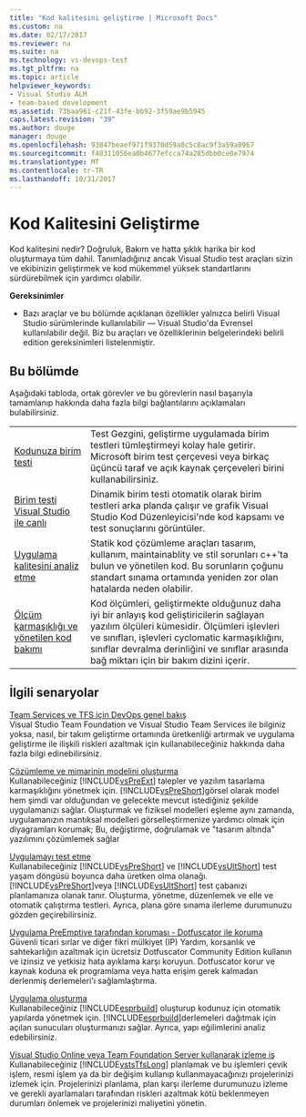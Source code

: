 ```yaml
---
title: "Kod kalitesini geliştirme | Microsoft Docs"
ms.custom: na
ms.date: 02/17/2017
ms.reviewer: na
ms.suite: na
ms.technology: vs-devops-test
ms.tgt_pltfrm: na
ms.topic: article
helpviewer_keywords:
- Visual Studio ALM
- team-based development
ms.assetid: 73baa961-c21f-43fe-bb92-3f59ae9b5945
caps.latest.revision: "39"
ms.author: douge
manager: douge
ms.openlocfilehash: 93847beaef971f9370d59a8c5c8ac9f3a59a0967
ms.sourcegitcommit: f40311056ea0b4677efcca74a285dbb0ce0e7974
ms.translationtype: MT
ms.contentlocale: tr-TR
ms.lasthandoff: 10/31/2017
---
```

# <a name="improve-code-quality"></a>Kod Kalitesini Geliştirme
Kod kalitesini nedir? Doğruluk, Bakım ve hatta şıklık harika bir kod oluşturmaya tüm dahil. Tanımladığınız ancak Visual Studio test araçları sizin ve ekibinizin geliştirmek ve kod mükemmel yüksek standartlarını sürdürebilmek için yardımcı olabilir.  
  
 **Gereksinimler**  
  
-   Bazı araçlar ve bu bölümde açıklanan özellikler yalnızca belirli Visual Studio sürümlerinde kullanılabilir — Visual Studio'da Evrensel kullanılabilir değil. Biz bu araçları ve özelliklerinin belgelerindeki belirli edition gereksinimleri listelenmiştir.  
  
## <a name="in-this-section"></a>Bu bölümde  
 Aşağıdaki tabloda, ortak görevler ve bu görevlerin nasıl başarıyla tamamlanıp hakkında daha fazla bilgi bağlantılarını açıklamaları bulabilirsiniz.  
  
|||  
|-|-|  
|[Kodunuza birim testi](../test/unit-test-your-code.md)|Test Gezgini, geliştirme uygulamada birim testleri tümleştirmeyi kolay hale getirir. Microsoft birim test çerçevesi veya birkaç üçüncü taraf ve açık kaynak çerçeveleri birini kullanabilirsiniz.|  
|[Birim testi Visual Studio ile canlı](../test/live-unit-testing.md)|Dinamik birim testi otomatik olarak birim testleri arka planda çalışır ve grafik Visual Studio Kod Düzenleyicisi'nde kod kapsamı ve test sonuçlarını görüntüler.|  
|[Uygulama kalitesini analiz etme](../code-quality/analyzing-application-quality-by-using-code-analysis-tools.md)|Statik kod çözümleme araçları tasarım, kullanım, maintainablity ve stil sorunları c++'ta bulun ve yönetilen kod. Bu sorunların çoğunu standart sınama ortamında yeniden zor olan hatalarda neden olabilir.|  
|[Ölçüm karmaşıklığı ve yönetilen kod bakımı](../code-quality/measuring-complexity-and-maintainability-of-managed-code.md)|Kod ölçümleri, geliştirmekte olduğunuz daha iyi bir anlayış kod geliştiricilerin sağlayan yazılım ölçüleri kümesidir. Ölçümleri işlevleri ve sınıfları, işlevleri cyclomatic karmaşıklığını, sınıflar devralma derinliğini ve sınıflar arasında bağ miktarı için bir bakım dizini içerir.|  
  
## <a name="related-scenarios"></a>İlgili senaryolar  
 [Team Services ve TFS için DevOps genel bakış](https://www.visualstudio.com/docs/devops-alm-overview)  
 Visual Studio Team Foundation ve Visual Studio Team Services ile bilginiz yoksa, nasıl, bir takım geliştirme ortamında üretkenliği artırmak ve uygulama geliştirme ile ilişkili riskleri azaltmak için kullanabileceğiniz hakkında daha fazla bilgi edinebilirsiniz.  
  
 [Çözümleme ve mimarinin modelini oluşturma](../modeling/analyze-and-model-your-architecture.md)  
 Kullanabileceğiniz [!INCLUDE[vsPreExt](../test/includes/vspreext_md.md)] talepler ve yazılım tasarlama karmaşıklığını yönetmek için. [!INCLUDE[vsPreShort](../test/includes/vspreshort_md.md)]görsel olarak model hem şimdi var olduğundan ve gelecekte mevcut istediğiniz şekilde uygulamanızı sağlar. Oluşturmak ve fiziksel modelleri eşleme aynı zamanda, uygulamanızın mantıksal modelleri görselleştirmenize yardımcı olmak için diyagramları korumak; Bu, değiştirme, doğrulamak ve "tasarım altında" yazılımını çözümlemek sağlar  
  
 [Uygulamayı test etme](https://www.visualstudio.com/docs/test/overview)  
 Kullanabileceğiniz [!INCLUDE[vsPreShort](../test/includes/vspreshort_md.md)] ve [!INCLUDE[vsUltShort](../test/includes/vsultshort_md.md)] test yaşam döngüsü boyunca daha üretken olma olanağı. [!INCLUDE[vsPreShort](../test/includes/vspreshort_md.md)]veya [!INCLUDE[vsUltShort](../test/includes/vsultshort_md.md)] test çabanızı planlamanıza olanak tanır. Oluşturma, yönetme, düzenlemek ve elle ve otomatik çalıştırma testleri. Ayrıca, plana göre sınama ilerleme durumunuzu gözden geçirebilirsiniz.  
  
 [Uygulama PreEmptive tarafından koruması - Dotfuscator ile koruma](../ide/dotfuscator/index.md)  
 Güvenli ticari sırlar ve diğer fikri mülkiyet (IP) Yardım, korsanlık ve sahtekarlığın azaltmak için ücretsiz Dotfuscator Community Edition kullanın ve izinsiz ve yetkisiz hata ayıklama karşı koruyun.  Dotfuscator korur ve kaynak koduna ek programlama veya hatta erişim gerek kalmadan derlenmiş derlemeleri'ı sağlamlaştırma.
  
 [Uygulama oluşturma](https://www.visualstudio.com/docs/build/overview)  
 Kullanabileceğiniz [!INCLUDE[esprbuild](../test/includes/esprbuild_md.md)] oluşturup kodunuz için otomatik yapılarda yönetmek için. [!INCLUDE[esprbuild](../test/includes/esprbuild_md.md)]derlemeleri dağıtmak için açılan sunucuları oluşturmanızı sağlar. Ayrıca, yapı eğilimlerini analiz edebilirsiniz.  
  
 [Visual Studio Online veya Team Foundation Server kullanarak izleme iş](https://www.visualstudio.com/docs/work/overview)  
 Kullanabileceğiniz [!INCLUDE[vstsTfsLong](../test/includes/vststfslong_md.md)] planlamak ve bu işlemleri çevik işlem, resmi işlem ya da bir değişim kullanıp kullanmayacağınızı projelerinizi izlemek için. Projelerinizi planlama, plan karşı ilerleme durumunuzu izleme ve gerekli ayarlamaları tarafından riskleri azaltmak kötü beklenmeyen durumları önlemek ve projelerinizi maliyetini yönetin.
